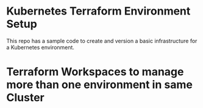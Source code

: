 # Kubernetes Terraform Environment Setup

This repo has a sample code to create and version a basic infrastructure for a Kubernetes environment.

# Terraform Workspaces to manage more than one environment in same Cluster
